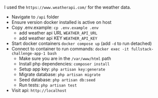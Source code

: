 
I used the `https://www.weatherapi.com/` for the weather data.

- Navigate to `/api` folder
- Ensure version docker installed is active on host
- Copy .env.example: `cp .env.example .env`
  - add weather api URL `WEATHER_API_URL`
  - add weather api KEY `WEATHER_API_KEY`
- Start docker containers `docker compose up` (add `-d` to run detached)
- Connect to container to run commands: `docker exec -it fullstack-challenge-app-1 bash`
  - Make sure you are in the `/var/www/html` path
  - Install php dependencies: `composer install`
  - Setup app key: `php artisan key:generate`
  - Migrate database: `php artisan migrate` 
  - Seed database: `php artisan db:seed`
  - Run tests: `php artisan test`
- Visit api: `http://localhost`
